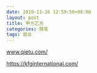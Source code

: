 ```yaml
---
date: 2019-11-26 12:59:50+08:00
layout: post
title: 甲方乙方
categories: 随笔
tags: 就业
---
```



www.qietu.com/

https://kfginternational.com/